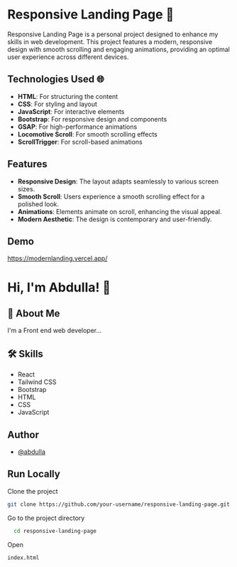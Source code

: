 
# Responsive Landing Page 🚀

Responsive Landing Page is a personal project designed to enhance my skills in web development. This project features a modern, responsive design with smooth scrolling and engaging animations, providing an optimal user experience across different devices.


## Technologies Used 🌐

- **HTML**: For structuring the content
- **CSS**: For styling and layout
- **JavaScript**: For interactive elements
- **Bootstrap**: For responsive design and components
- **GSAP**: For high-performance animations
- **Locomotive Scroll**: For smooth scrolling effects
- **ScrollTrigger**: For scroll-based animations


## Features

- **Responsive Design**: The layout adapts seamlessly to various screen sizes.
- **Smooth Scroll**: Users experience a smooth scrolling effect for a polished look.
- **Animations**: Elements animate on scroll, enhancing the visual appeal.
- **Modern Aesthetic**: The design is contemporary and user-friendly.


## Demo

https://modernlanding.vercel.app/


# Hi, I'm Abdulla! 👋


## 🚀 About Me
I'm a Front end web developer...


## 🛠 Skills
- React
- Tailwind CSS
- Bootstrap
- HTML
- CSS
- JavaScript 


## Author
- [@abdulla](https://github.com/Abdulla-4u)


## Run Locally

Clone the project

```bash
git clone https://github.com/your-username/responsive-landing-page.git
```

Go to the project directory

```bash
  cd responsive-landing-page
```
Open

```bash
index.html
```


